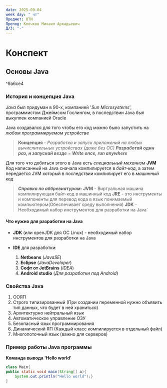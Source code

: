 ```yaml
---
date: 2025-09-04
week day: " чт"
Предмет: ОТИ
Препод: Клочков Михаил Аркадьевич
Д/З: "-"
---
```

# Конспект
## Основы Java

^9a6ce4
### История и концепция Java

*Java* был придуман в 90-х, компанией '*Sun Microsystems*', программистом Джеймсом Гослингом, в последствии Java был выкуплен компанией Oracle

Java создавался для того чтобы его код можно было запустить на *любом программируемом устройстве*
>**Концепция** - *Разработка и запуск приложений на любых вычислительных устройствах (даже без ОС)*
>***Разработай один раз, и запускай везде*** = ***Write once, run anywhere***

Для того что добиться этого в Java есть *специальный механизм* **JVM**
Код написанный на Java сначала компилируется в *байт-код*, а затем передается JVM который в последствии компилирует его в *машинный код*

>***Справка по аббревиатурам:***
**JVM** - Виртуальная машина компилирующая байт-код в машинный код
**JRE** - это инструменты и компоненты для перевод кода в язык понимаемый компьютером(Обеспечивает среду выполнения) 
**JDK** - Необходимый набор инструментов для разработки на Java`

#### Что нужно для разработки на Java
- **JDK** (или openJDK для ОС Linux) - необходимый набор инструментов для разработки на Java

- **IDE** для разработки:
	1. **Netbeans** (*JavaSE*)
	2. **Eclipse** (*JavaDeveloper*)
	3. **Софт от JetBrains** (*IDEA*)
	4. **Android studio** (*Для разработки под Android*)
### Свойства Java

1. ООЯП
2. Строго типизированный (При создании переменной нужно объявить тип данных, что будет в ней храниться)
3. Архитектурно нейтральный язык
4. Автоматическое управление ОЗУ
5. Безопасный язык программирования
6. Динамический ЯП (Каждый класс компилируется в отдельный файл)
7. Многопоточный язык (важно для серверов)

### Пример работы Java программы

**Команда вывода 'Hello world'**
```java
class Main{
public static void main(String[] a){
	System.out.println("Hello world");}
}
```
